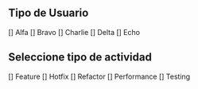 ## Tipo de Usuario
[] Alfa
[] Bravo
[] Charlie
[] Delta
[] Echo

## Seleccione tipo de actividad
[] Feature
[] Hotfix
[] Refactor
[] Performance
[] Testing
